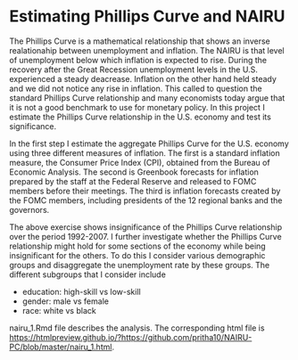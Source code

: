 # Estimating Phillips Curve and NAIRU

The Phillips Curve is a mathematical relationship that shows an inverse realationahip between unemployment and inflation. The NAIRU is that level of unemployment below which inflation is expected to rise. During the recovery after the Great Recession unemployment levels in the U.S. experienced a steady deacrease. Inflation on the other hand held steady and we did not notice any rise in inflation. This called to question the standard Phillips Curve relationship and many economists today argue that it is not a good benchmark to use for monetary policy. In this project I estimate the Phillips Curve relationship in the U.S. economy and test its significance.

In the first step I estimate the aggregate Phillips Curve for the U.S. economy using three different measures of inflation. The first is a standard inflation measure, the Consumer Price Index (CPI), obtained from the Bureau of Economic Analysis. The second is Greenbook forecasts for inflation prepared by the staff at the Federal Reserve and released to FOMC members before their meetings. The third is inflation forecasts created by the FOMC members, including presidents of the 12 regional banks and the governors. 

The above exercise shows insignificance of the Phillips Curve relationship over the period 1992-2007. I further investigate whether the Phillips Curve relationship might hold for some sections of the economy while being insignificant for the others. To do this I consider various demographic groups and disaggregate the unemployment rate by these groups. The different subgroups that I consider include 

* education: high-skill vs low-skill
* gender: male vs female
* race: white vs black

nairu_1.Rmd file describes the analysis. The corresponding html file is https://htmlpreview.github.io/?https://github.com/pritha10/NAIRU-PC/blob/master/nairu_1.html.

